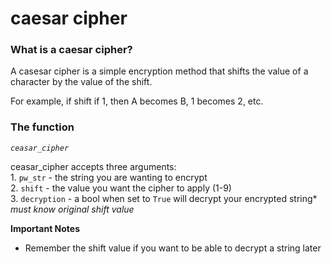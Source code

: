 # caesar cipher

### What is  a caesar cipher?

A casesar cipher is a simple encryption method that shifts the value of a character by the value of the shift.

For example, if shift if 1, then A becomes B, 1 becomes 2, etc.

### The function 

 *``ceasar_cipher``*
 
 ceasar_cipher accepts three arguments: <br>
     1. ``pw_str`` - the string you are wanting to encrypt <br>
     2. ``shift`` - the value you want the cipher to apply (1-9) <br>
     3. ``decryption`` - a bool when set to `True` will decrypt your encrypted string*
         *must know original shift value*

**Important Notes**

- Remember the shift value if you want to be able to decrypt a string later
